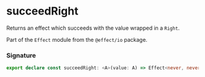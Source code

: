 # succeedRight

Returns an effect which succeeds with the value wrapped in a `Right`.

Part of the `Effect` module from the `@effect/io` package.

### Signature

```typescript
export declare const succeedRight: <A>(value: A) => Effect<never, never, Either.Either<never, A>>
```
